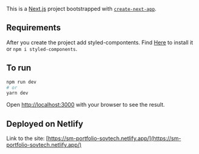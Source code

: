 This is a [Next.js](https://nextjs.org/) project bootstrapped with [`create-next-app`](https://github.com/vercel/next.js/tree/canary/packages/create-next-app).

## Requirements

After you create the project add styled-compontents. Find [Here](https://github.com/styled-components/styled-components) to install it or `npm i styled-components`.

## To run

```bash
npm run dev
# or
yarn dev
```

Open [http://localhost:3000](http://localhost:3000) with your browser to see the result.


## Deployed on Netlify

Link to the site: [https://sm-portfolio-sovtech.netlify.app/](https://sm-portfolio-sovtech.netlify.app/)

